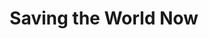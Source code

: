 ---
pid: NS21
title: Saving the World Now
location_transcription: Center City, Philadelphia
zipcode: '19133'
outside_phl: 
neighborhood: Fairhill,North Philadelphia
age: '14'
age_range: 13-19
instagram: 
image_file_name: NS_21.jpg
proposal_transcription: "[figure riding a bike] hand balled in fist"
topic: Social Justice
topic_summary: '0'
type: Other No Form
keywords_other: biking, bike, activism
credit: 
image_labels: 
twitter: 
facebook: 
permalink: "/monuments/ns21/"
layout: item-page
---